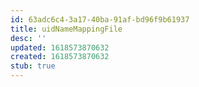 ```yaml
---
id: 63adc6c4-3a17-40ba-91af-bd96f9b61937
title: uidNameMappingFile
desc: ''
updated: 1618573870632
created: 1618573870632
stub: true
---
```


